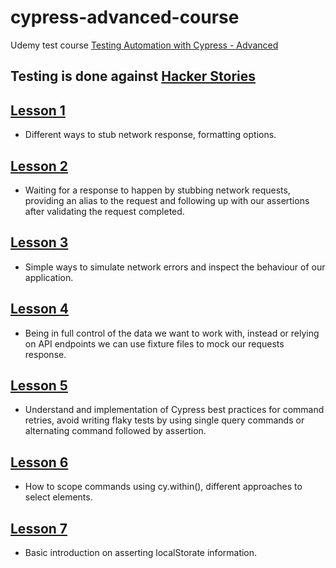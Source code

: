 # cypress-advanced-course

Udemy test course [Testing Automation with Cypress - Advanced](https://www.udemy.com/course/testing-automation-with-cypress-advanced/)

## Testing is done against [Hacker Stories](https://wlsf82-hacker-stories.web.app/)

## [Lesson 1](https://github.com/DanielRamos84/cypress-advanced-course/tree/Lesson-1)
- Different ways to stub network response, formatting options.
## [Lesson 2](https://github.com/DanielRamos84/cypress-advanced-course/tree/Lesson-2)
- Waiting for a response to happen by stubbing network requests, providing an alias to the request and following up with our assertions after validating the request completed.
## [Lesson 3](https://github.com/DanielRamos84/cypress-advanced-course/tree/Lesson-3)
- Simple ways to simulate network errors and inspect the behaviour of our application.
## [Lesson 4](https://github.com/DanielRamos84/cypress-advanced-course/tree/Lesson-4)
- Being in full control of the data we want to work with, instead or relying on API endpoints we can use fixture files to mock our requests response.
## [Lesson 5](https://github.com/DanielRamos84/cypress-advanced-course/tree/Lesson-5)
- Understand and implementation of Cypress best practices for command retries, avoid writing flaky tests by using single query commands or alternating command followed by assertion.
## [Lesson 6](https://github.com/DanielRamos84/cypress-advanced-course/tree/Lesson-6)
- How to scope commands using cy.within(), different approaches to select elements.
## [Lesson 7](https://github.com/DanielRamos84/cypress-advanced-course/tree/Lesson-7)
- Basic introduction on asserting localStorate information.
